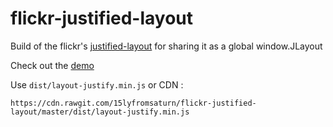 # flickr-justified-layout

Build of the flickr's [justified-layout](https://github.com/flickr/justified-layout) for sharing it as a global window.JLayout



Check out the [demo](http://codepen.io/linuxenko/pen/NNXOJp)

Use `dist/layout-justify.min.js` or CDN :

```
https://cdn.rawgit.com/15lyfromsaturn/flickr-justified-layout/master/dist/layout-justify.min.js
```

